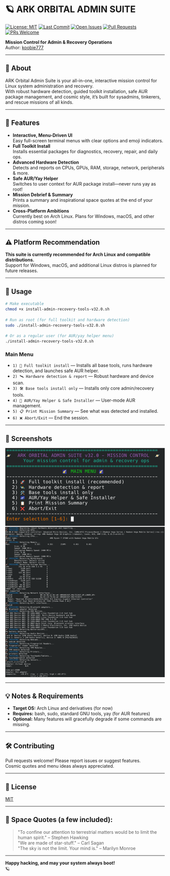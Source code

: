 # 🪐 ARK ORBITAL ADMIN SUITE

[![License: MIT](https://img.shields.io/badge/License-MIT-yellow.svg)](https://opensource.org/licenses/MIT)
[![Last Commit](https://img.shields.io/github/last-commit/koobie777/ark-orbital-admin-suite)](https://github.com/koobie777/ark-orbital-admin-suite/commits/main)
[![Open Issues](https://img.shields.io/github/issues/koobie777/ark-orbital-admin-suite)](https://github.com/koobie777/ark-orbital-admin-suite/issues)
[![Pull Requests](https://img.shields.io/github/issues-pr/koobie777/ark-orbital-admin-suite)](https://github.com/koobie777/ark-orbital-admin-suite/pulls)
[![PRs Welcome](https://img.shields.io/badge/PRs-welcome-brightgreen.svg)](http://makeapullrequest.com)

**Mission Control for Admin & Recovery Operations**  
Author: [koobie777](https://github.com/koobie777)

---

## 🚀 About

ARK Orbital Admin Suite is your all-in-one, interactive mission control for Linux system administration and recovery.  
With robust hardware detection, guided toolkit installation, safe AUR package management, and cosmic style, it’s built for sysadmins, tinkerers, and rescue missions of all kinds.

---

## 🌠 Features

- **Interactive, Menu-Driven UI**  
  Easy full-screen terminal menus with clear options and emoji indicators.
- **Full Toolkit Install**  
  Installs essential packages for diagnostics, recovery, repair, and daily ops.
- **Advanced Hardware Detection**  
  Detects and reports on CPUs, GPUs, RAM, storage, network, peripherals & more.
- **Safe AUR/Yay Helper**  
  Switches to user context for AUR package install—never runs yay as root!
- **Mission Debrief & Summary**  
  Prints a summary and inspirational space quotes at the end of your mission.
- **Cross-Platform Ambitions**  
  Currently best on Arch Linux. Plans for Windows, macOS, and other distros coming soon!

---

## ⚠️ Platform Recommendation

**This suite is currently recommended for Arch Linux and compatible distributions.**  
Support for Windows, macOS, and additional Linux distros is planned for future releases.

---

## 📝 Usage

```bash
# Make executable
chmod +x install-admin-recovery-tools-v32.0.sh

# Run as root (for full toolkit and hardware detection)
sudo ./install-admin-recovery-tools-v32.0.sh

# Or as a regular user (for AUR/yay helper menu)
./install-admin-recovery-tools-v32.0.sh
```

### Main Menu

- `1) 🚀 Full toolkit install` — Installs all base tools, runs hardware detection, and launches safe AUR helper.
- `2) 🛰️ Hardware detection & report` — Robust hardware and device scan.
- `3) 🛠️ Base tools install only` — Installs only core admin/recovery tools.
- `4) 🌌 AUR/Yay Helper & Safe Installer` — User-mode AUR management.
- `5) 📋 Print Mission Summary` — See what was detected and installed.
- `6) ❌ Abort/Exit` — End the session.

---

## 💫 Screenshots

![Main Menu](assets/menu-screenshot.png)
![Hardware Detection](assets/hardware-screenshot.png)

---

## 💡 Notes & Requirements

- **Target OS:** Arch Linux and derivatives (for now)
- **Requires:** bash, sudo, standard GNU tools, yay (for AUR features)
- **Optional:** Many features will gracefully degrade if some commands are missing.

---

## 🛠️ Contributing

Pull requests welcome! Please report issues or suggest features.  
Cosmic quotes and menu ideas always appreciated.

---

## 📜 License

[MIT](LICENSE)

---

## 🌌 Space Quotes (a few included):

> "To confine our attention to terrestrial matters would be to limit the human spirit." – Stephen Hawking  
> "We are made of star-stuff." – Carl Sagan  
> "The sky is not the limit. Your mind is." – Marilyn Monroe  

---

**Happy hacking, and may your system always boot!**  
🪐
